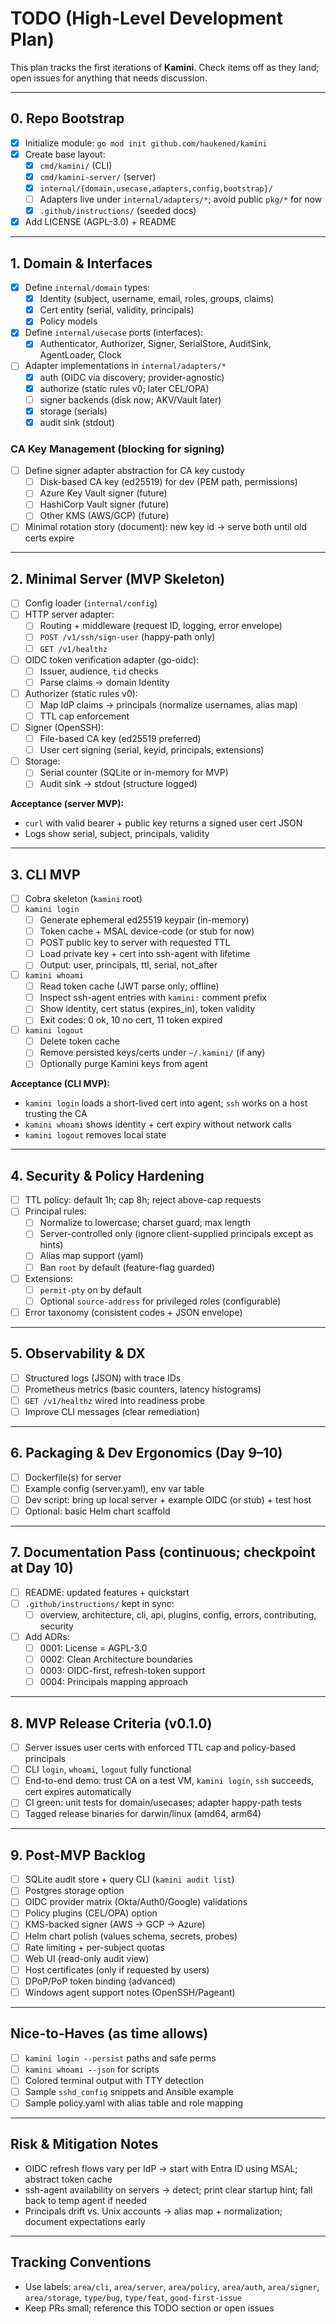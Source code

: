 # TODO (High-Level Development Plan)

This plan tracks the first iterations of **Kamini**. Check items off as they land; open issues for anything that needs discussion.

---

## 0. Repo Bootstrap
- [x] Initialize module: `go mod init github.com/haukened/kamini`
- [x] Create base layout:
  - [x] `cmd/kamini/` (CLI)
  - [x] `cmd/kamini-server/` (server)
  - [X] `internal/{domain,usecase,adapters,config,bootstrap}/`
  - [ ] Adapters live under `internal/adapters/*`; avoid public `pkg/*` for now
  - [x] `.github/instructions/` (seeded docs)
- [x] Add LICENSE (AGPL-3.0) + README

---

## 1. Domain & Interfaces
- [x] Define `internal/domain` types:
  - [x] Identity (subject, username, email, roles, groups, claims)
  - [x] Cert entity (serial, validity, principals)
  - [x] Policy models
- [x] Define `internal/usecase` ports (interfaces):
  - [x] Authenticator, Authorizer, Signer, SerialStore, AuditSink, AgentLoader, Clock
- [ ] Adapter implementations in `internal/adapters/*`
  - [x] auth (OIDC via discovery; provider-agnostic)
  - [x] authorize (static rules v0; later CEL/OPA)
  - [ ] signer backends (disk now; AKV/Vault later)
  - [x] storage (serials)
  - [x] audit sink (stdout)

### CA Key Management (blocking for signing)
- [ ] Define signer adapter abstraction for CA key custody
  - [ ] Disk-based CA key (ed25519) for dev (PEM path, permissions)
  - [ ] Azure Key Vault signer (future)
  - [ ] HashiCorp Vault signer (future)
  - [ ] Other KMS (AWS/GCP) (future)
 - [ ] Minimal rotation story (document): new key id → serve both until old certs expire

---

## 2. Minimal Server (MVP Skeleton)
- [ ] Config loader (`internal/config`)
- [ ] HTTP server adapter:
  - [ ] Routing + middleware (request ID, logging, error envelope)
  - [ ] `POST /v1/ssh/sign-user` (happy-path only)
  - [ ] `GET /v1/healthz`
- [ ] OIDC token verification adapter (go-oidc):
  - [ ] Issuer, audience, `tid` checks
  - [ ] Parse claims → domain Identity
- [ ] Authorizer (static rules v0):
  - [ ] Map IdP claims → principals (normalize usernames, alias map)
  - [ ] TTL cap enforcement
- [ ] Signer (OpenSSH):
  - [ ] File-based CA key (ed25519 preferred)
  - [ ] User cert signing (serial, keyid, principals, extensions)
- [ ] Storage:
  - [ ] Serial counter (SQLite or in-memory for MVP)
  - [ ] Audit sink → stdout (structure logged)

**Acceptance (server MVP):**
- `curl` with valid bearer + public key returns a signed user cert JSON
- Logs show serial, subject, principals, validity

---

## 3. CLI MVP
- [ ] Cobra skeleton (`kamini` root)
- [ ] `kamini login`
  - [ ] Generate ephemeral ed25519 keypair (in-memory)
  - [ ] Token cache + MSAL device-code (or stub for now)
  - [ ] POST public key to server with requested TTL
  - [ ] Load private key + cert into ssh-agent with lifetime
  - [ ] Output: user, principals, ttl, serial, not_after
- [ ] `kamini whoami`
  - [ ] Read token cache (JWT parse only; offline)
  - [ ] Inspect ssh-agent entries with `kamini:` comment prefix
  - [ ] Show identity, cert status (expires_in), token validity
  - [ ] Exit codes: 0 ok, 10 no cert, 11 token expired
- [ ] `kamini logout`
  - [ ] Delete token cache
  - [ ] Remove persisted keys/certs under `~/.kamini/` (if any)
  - [ ] Optionally purge Kamini keys from agent

**Acceptance (CLI MVP):**
- `kamini login` loads a short-lived cert into agent; `ssh` works on a host trusting the CA
- `kamini whoami` shows identity + cert expiry without network calls
- `kamini logout` removes local state

---

## 4. Security & Policy Hardening
- [ ] TTL policy: default 1h; cap 8h; reject above-cap requests
- [ ] Principal rules:
  - [ ] Normalize to lowercase; charset guard; max length
  - [ ] Server-controlled only (ignore client-supplied principals except as hints)
  - [ ] Alias map support (yaml)
  - [ ] Ban `root` by default (feature-flag guarded)
- [ ] Extensions:
  - [ ] `permit-pty` on by default
  - [ ] Optional `source-address` for privileged roles (configurable)
- [ ] Error taxonomy (consistent codes + JSON envelope)

---

## 5. Observability & DX
- [ ] Structured logs (JSON) with trace IDs
- [ ] Prometheus metrics (basic counters, latency histograms)
- [ ] `GET /v1/healthz` wired into readiness probe
- [ ] Improve CLI messages (clear remediation)

---

## 6. Packaging & Dev Ergonomics (Day 9–10)
- [ ] Dockerfile(s) for server
- [ ] Example config (server.yaml), env var table
- [ ] Dev script: bring up local server + example OIDC (or stub) + test host
- [ ] Optional: basic Helm chart scaffold

---

## 7. Documentation Pass (continuous; checkpoint at Day 10)
- [ ] README: updated features + quickstart
- [ ] `.github/instructions/` kept in sync:
  - [ ] overview, architecture, cli, api, plugins, config, errors, contributing, security
- [ ] Add ADRs:
  - [ ] 0001: License = AGPL-3.0
  - [ ] 0002: Clean Architecture boundaries
  - [ ] 0003: OIDC-first, refresh-token support
  - [ ] 0004: Principals mapping approach

---

## 8. MVP Release Criteria (v0.1.0)
- [ ] Server issues user certs with enforced TTL cap and policy-based principals
- [ ] CLI `login`, `whoami`, `logout` fully functional
- [ ] End-to-end demo: trust CA on a test VM, `kamini login`, `ssh` succeeds, cert expires automatically
- [ ] CI green: unit tests for domain/usecases; adapter happy-path tests
- [ ] Tagged release binaries for darwin/linux (amd64, arm64)

---

## 9. Post-MVP Backlog
- [ ] SQLite audit store + query CLI (`kamini audit list`)
- [ ] Postgres storage option
- [ ] OIDC provider matrix (Okta/Auth0/Google) validations
- [ ] Policy plugins (CEL/OPA) option
- [ ] KMS-backed signer (AWS → GCP → Azure)
- [ ] Helm chart polish (values schema, secrets, probes)
- [ ] Rate limiting + per-subject quotas
- [ ] Web UI (read-only audit view)
- [ ] Host certificates (only if requested by users)
- [ ] DPoP/PoP token binding (advanced)
- [ ] Windows agent support notes (OpenSSH/Pageant)

---

## Nice-to-Haves (as time allows)
- [ ] `kamini login --persist` paths and safe perms
- [ ] `kamini whoami --json` for scripts
- [ ] Colored terminal output with TTY detection
- [ ] Sample `sshd_config` snippets and Ansible example
- [ ] Sample policy.yaml with alias table and role mapping

---

## Risk & Mitigation Notes
- OIDC refresh flows vary per IdP → start with Entra ID using MSAL; abstract token cache
- ssh-agent availability on servers → detect; print clear startup hint; fall back to temp agent if needed
- Principals drift vs. Unix accounts → alias map + normalization; document expectations early

---

## Tracking Conventions
- Use labels: `area/cli`, `area/server`, `area/policy`, `area/auth`, `area/signer`, `area/storage`, `type/bug`, `type/feat`, `good-first-issue`
- Keep PRs small; reference this TODO section or open issues